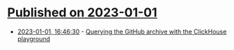 # [Published on 2023-01-01](index.md)

* [2023-01-01, 16:46:30](https://lobste.rs/s/rburwa/querying_github_archive_with_clickhouse) - [Querying the GitHub archive with the ClickHouse playground](https://til.simonwillison.net/clickhouse/github-explorer)
